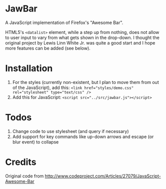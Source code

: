 # JawBar

A JavaScript implementation of Firefox's "Awesome Bar".

HTML5's `<datalist>` element, while a step up from nothing, does not
allow to user input to vary from what gets shown in the drop-down.
I thought the original project by Lewis Linn White Jr. was quite a
good start and I hope more features can be added (see below).

# Installation

1. For the styles (currently non-existent, but I plan to move them from
out of the JavaScript), add this:
    `<link href="styles/demo.css" rel="stylesheet" type="text/css" />`
1. Add this for JavaScript:
    `<script src="../src/jawbar.js"></script>`


# Todos

1. Change code to use stylesheet (and query if necessary)
1. Add support for key commands like up-down arrows and escape (or blur event) to collapse

# Credits

Original code from http://www.codeproject.com/Articles/27079/JavaScript-Awesome-Bar
